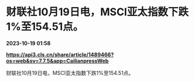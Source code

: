 # 财联社10月19日电，MSCI亚太指数下跌1%至154.51点。

**2023-10-19 01:58**

**https://api3.cls.cn/share/article/1489466?os=web&sv=7.7.5&app=CailianpressWeb**

财联社10月19日电，MSCI亚太指数下跌1%至154.51点。